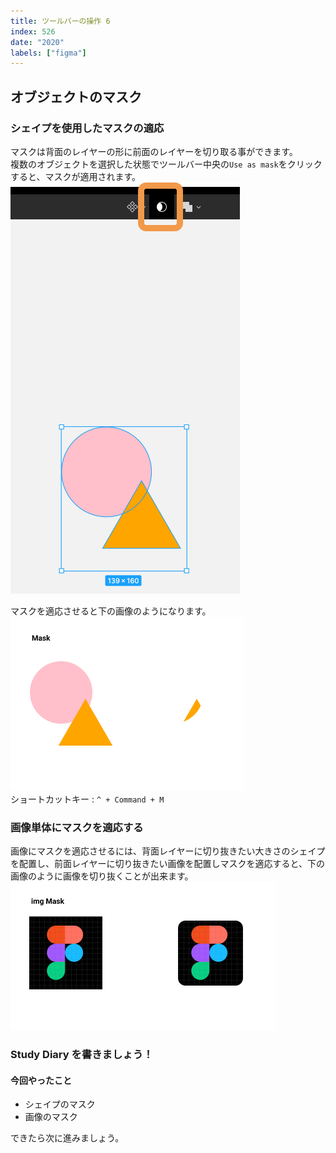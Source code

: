 ```yaml
---
title: ツールバーの操作 6
index: 526
date: "2020"
labels: ["figma"]
---
```


## オブジェクトのマスク

### シェイプを使用したマスクの適応

マスクは背面のレイヤーの形に前面のレイヤーを切り取る事ができます。  
複数のオブジェクトを選択した状態でツールバー中央の`Use as mask`をクリックすると、マスクが適用されます。  
![use-as-mask](./img/use-as-mask.png)

マスクを適応させると下の画像のようになります。
![mask](./img/mask.png)  
ショートカットキー : `^ + Command + M`

### 画像単体にマスクを適応する

画像にマスクを適応させるには、背面レイヤーに切り抜きたい大きさのシェイプを配置し、前面レイヤーに切り抜きたい画像を配置しマスクを適応すると、下の画像のように画像を切り抜くことが出来ます。
![mask-img](./img/mask-img.png)

### Study Diary を書きましょう！

#### 今回やったこと

- シェイプのマスク
- 画像のマスク

できたら次に進みましょう。
